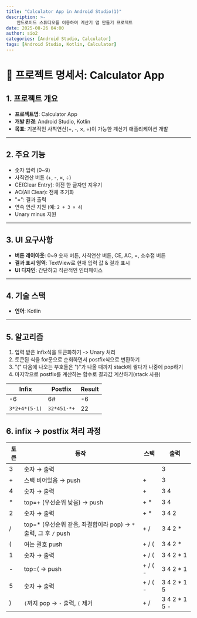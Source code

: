 ```yaml
---
title: "Calculator App in Android Studio(1)"
description: >-
    안드로이드 스튜디오를 이용하여 계산기 앱 만들기 프로젝트
date: 2025-08-26 04:00
author: sio2
categories: [Android Studio, Calculator]
tags: [Android Studio, Kotlin, Calculator]
---
```


# 📌 프로젝트 명세서: Calculator App

## 1. 프로젝트 개요
- **프로젝트명**: Calculator App  
- **개발 환경**: Android Studio, Kotlin  
- **목표**: 기본적인 사칙연산(+, -, ×, ÷)이 가능한 계산기 애플리케이션 개발  

---

## 2. 주요 기능
- 숫자 입력 (0~9)  
- 사칙연산 버튼 (+, -, ×, ÷)  
- CE(Clear Entry): 이전 한 글자만 지우기 
- AC(All Clear): 전체 초기화
- "=": 결과 출력  
- 연속 연산 지원 (예: `2 + 3 × 4`)  
- Unary minus 지원

---

## 3. UI 요구사항
- **버튼 레이아웃**: 0~9 숫자 버튼, 사칙연산 버튼, CE, AC, =, 소수점 버튼  
- **결과 표시 영역**: TextView로 현재 입력 값 & 결과 표시  
- **UI 디자인**: 간단하고 직관적인 인터페이스  

---

## 4. 기술 스택
- **언어**: Kotlin  

-----

## 5. 알고리즘
1. 입력 받은 infix식을 토큰화하기 -> Unary 처리 
2. 토큰된 식을 for문으로 순회하면서 postfix식으로 변환하기
3. "(" 다음에 나오는 부호들은  ")"가 나올 때까지 stack에 쌓다가 나중에 pop하기 
4. 마지막으로 postfix를 계산하는 함수로 결과값 계산하기(stack 사용) 

| Infix              | Postfix       | Result |
|--------------------|--------------|--------|
| -6                | 6#           | -6     |
| `3*2+4*(5-1)`     | `32*451-*+`      | 22     |


## 6. infix -> postfix 처리 과정 

| 토큰 | 동작                                                 | 스택      | 출력             | 
| ---- | ------------------- | --------- | ------------ | 
| 3    | 숫자 → 출력                                          |           | 3                | 
| +    | 스택 비어있음 → push                                  | +         | 3                | 
| 4    | 숫자 → 출력                                          | +         | 3 4              | 
| *    | top=+ (우선순위 낮음) → push                          | + *       | 3 4              | 
| 2    | 숫자 → 출력                                          | + *       | 3 4 2            | 
| /    | top=* (우선순위 같음, 좌결합이라 pop) → `*` 출력, 그 후 `/` push | + /       | 3 4 2 *          | 
| (    | 여는 괄호 push                                       | + / (     | 3 4 2 *          | 
| 1    | 숫자 → 출력                                          | + / (     | 3 4 2 * 1        | 
| -    | top=( → push                                         | + / ( -   | 3 4 2 * 1        | 
| 5    | 숫자 → 출력                                          | + / ( -   | 3 4 2 * 1 5      | 
| )    | `(`까지 pop → `-` 출력, `(` 제거                       | + /       | 3 4 2 * 1 5 -   |



<br /><br /><br />   


